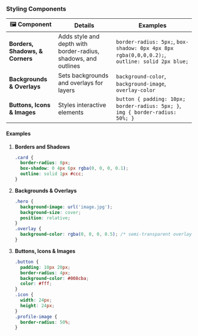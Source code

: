 ### Styling Components

| 🖼️ **Component**               | **Details**                                  | **Examples**                                 |
|--------------------------------|----------------------------------------------|----------------------------------------------|
| **Borders, Shadows, & Corners**| Adds style and depth with border-radius, shadows, and outlines | `border-radius: 5px;`, `box-shadow: 0px 4px 8px rgba(0,0,0,0.2);`, `outline: solid 2px blue;` |
| **Backgrounds & Overlays**     | Sets backgrounds and overlays for layers     | `background-color`, `background-image`, `overlay-color` |
| **Buttons, Icons & Images**    | Styles interactive elements                  | `button { padding: 10px; border-radius: 5px; }`, `img { border-radius: 50%; }` |

#### **Examples**

1. **Borders and Shadows**
   ```css
   .card {
     border-radius: 8px;
     box-shadow: 0 4px 6px rgba(0, 0, 0, 0.1);
     outline: solid 1px #ccc;
   }
   ```

2. **Backgrounds & Overlays**
   ```css
   .hero {
     background-image: url('image.jpg');
     background-size: cover;
     position: relative;
   }
   .overlay {
     background-color: rgba(0, 0, 0, 0.5); /* semi-transparent overlay */
   }
   ```

3. **Buttons, Icons & Images**
   ```css
   .button {
     padding: 10px 20px;
     border-radius: 4px;
     background-color: #008cba;
     color: #fff;
   }
   .icon {
     width: 24px;
     height: 24px;
   }
   .profile-image {
     border-radius: 50%;
   }
   ```
